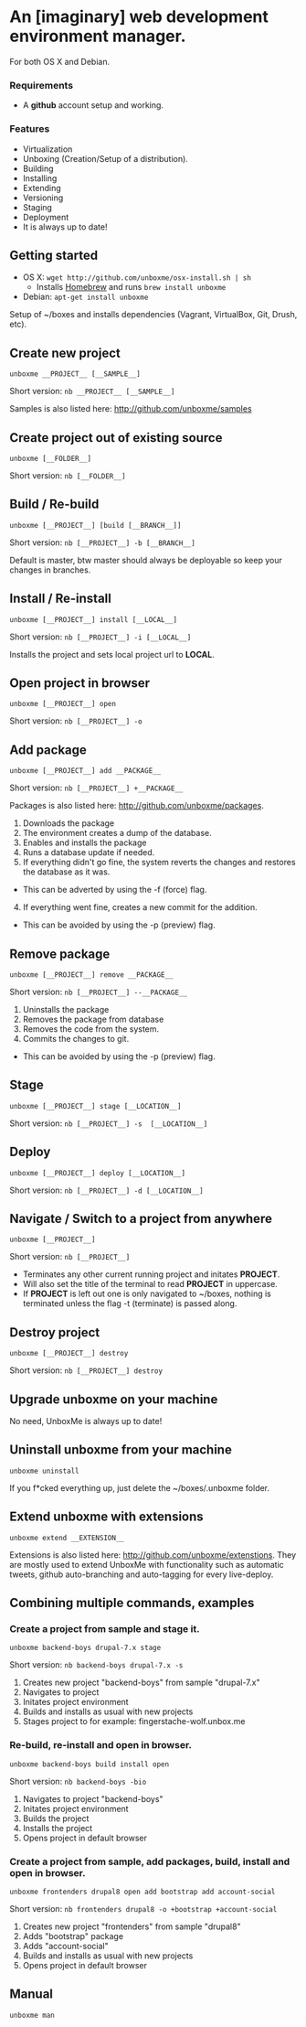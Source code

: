 # An [imaginary] web development environment manager.

For both OS X and Debian.

### Requirements
* A __github__ account setup and working.

### Features
* Virtualization
* Unboxing (Creation/Setup of a distribution).
* Building
* Installing
* Extending
* Versioning
* Staging
* Deployment
* It is always up to date!

## Getting started

* OS X: `wget http://github.com/unboxme/osx-install.sh | sh`
  * Installs [Homebrew](http://mxcl.github.com/homebrew/) and runs `brew install unboxme`
* Debian: `apt-get install unboxme`

Setup of ~/boxes and installs dependencies (Vagrant, VirtualBox, Git, Drush, etc).

## Create new project

    unboxme __PROJECT__ [__SAMPLE__]

Short version: `nb __PROJECT__ [__SAMPLE__]`

Samples is also listed here: http://github.com/unboxme/samples

## Create project out of existing source

    unboxme [__FOLDER__]

Short version: `nb [__FOLDER__]`

## Build / Re-build

    unboxme [__PROJECT__] [build [__BRANCH__]]

Short version: `nb [__PROJECT__] -b [__BRANCH__]`

Default is master, btw master should always be deployable so keep your changes in branches.

## Install / Re-install

    unboxme [__PROJECT__] install [__LOCAL__]

Short version: `nb [__PROJECT__] -i [__LOCAL__]`

Installs the project and sets local project url to __LOCAL__.

## Open project in browser

    unboxme [__PROJECT__] open

Short version: `nb [__PROJECT__] -o`

## Add package

    unboxme [__PROJECT__] add __PACKAGE__

Short version: `nb [__PROJECT__] +__PACKAGE__`

Packages is also listed here: http://github.com/unboxme/packages.

1. Downloads the package
2. The environment creates a dump of the database.
2. Enables and installs the package
3. Runs a database update if needed.
3. If everything didn't go fine, the system reverts the changes and restores the database as it was.
  * This can be adverted by using the -f (force) flag.
4. If everything went fine, creates a new commit for the addition.
  * This can be avoided by using the -p (preview) flag.

## Remove package

    unboxme [__PROJECT__] remove __PACKAGE__

Short version: `nb [__PROJECT__] --__PACKAGE__`

1. Uninstalls the package
2. Removes the package from database
3. Removes the code from the system.
4. Commits the changes to git.
  * This can be avoided by using the -p (preview) flag.

## Stage

    unboxme [__PROJECT__] stage [__LOCATION__]

Short version: `nb [__PROJECT__] -s  [__LOCATION__]`

## Deploy

    unboxme [__PROJECT__] deploy [__LOCATION__]

Short version: `nb [__PROJECT__] -d [__LOCATION__]`

## Navigate / Switch to a project from anywhere

    unboxme [__PROJECT__]

Short version: `nb [__PROJECT__]`

* Terminates any other current running project and initates __PROJECT__.
* Will also set the title of the terminal to read __PROJECT__ in uppercase. 
* If __PROJECT__ is left out one is only navigated to ~/boxes, nothing is 
terminated unless the flag -t (terminate) is passed along. 

## Destroy project

    unboxme [__PROJECT__] destroy

Short version: `nb [__PROJECT__] destroy`

## Upgrade unboxme on your machine

No need, UnboxMe is always up to date!

## Uninstall unboxme from your machine

    unboxme uninstall

If you f*cked everything up, just delete the ~/boxes/.unboxme folder.

## Extend unboxme with extensions

    unboxme extend __EXTENSION__

Extensions is also listed here: http://github.com/unboxme/extenstions.
They are mostly used to extend UnboxMe with functionality such as automatic tweets, 
github auto-branching and auto-tagging for every live-deploy.

## Combining multiple commands, examples

### Create a project from sample and stage it.

    unboxme backend-boys drupal-7.x stage

Short version: `nb backend-boys drupal-7.x -s`

1. Creates new project "backend-boys" from sample "drupal-7.x"
2. Navigates to project
3. Initates project environment
2. Builds and installs as usual with new projects
3. Stages project to for example: fingerstache-wolf.unbox.me

### Re-build, re-install and open in browser.

    unboxme backend-boys build install open

Short version: `nb backend-boys -bio`

1. Navigates to project "backend-boys"
2. Initates project environment
2. Builds the project
3. Installs the project
4. Opens project in default browser

### Create a project from sample, add packages, build, install and open in browser.

    unboxme frontenders drupal8 open add bootstrap add account-social

Short version: `nb frontenders drupal8 -o +bootstrap +account-social`

1. Creates new project "frontenders" from sample "drupal8"
2. Adds "bootstrap" package
3. Adds "account-social"
4. Builds and installs as usual with new projects
5. Opens project in default browser


## Manual

    unboxme man
